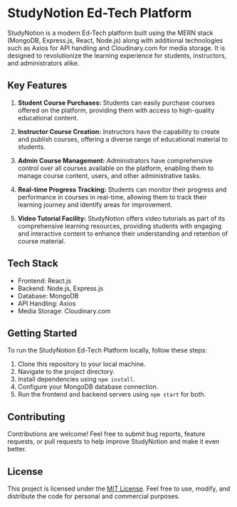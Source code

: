 # StudyNotion Ed-Tech Platform

StudyNotion is a modern Ed-Tech platform built using the MERN stack (MongoDB, Express.js, React, Node.js) along with additional technologies such as Axios for API handling and Cloudinary.com for media storage. It is designed to revolutionize the learning experience for students, instructors, and administrators alike.

## Key Features

1. **Student Course Purchases:** Students can easily purchase courses offered on the platform, providing them with access to high-quality educational content.

2. **Instructor Course Creation:** Instructors have the capability to create and publish courses, offering a diverse range of educational material to students.

3. **Admin Course Management:** Administrators have comprehensive control over all courses available on the platform, enabling them to manage course content, users, and other administrative tasks.

4. **Real-time Progress Tracking:** Students can monitor their progress and performance in courses in real-time, allowing them to track their learning journey and identify areas for improvement.

5. **Video Tutorial Facility:** StudyNotion offers video tutorials as part of its comprehensive learning resources, providing students with engaging and interactive content to enhance their understanding and retention of course material.

## Tech Stack

- Frontend: React.js
- Backend: Node.js, Express.js
- Database: MongoDB
- API Handling: Axios
- Media Storage: Cloudinary.com

## Getting Started

To run the StudyNotion Ed-Tech Platform locally, follow these steps:

1. Clone this repository to your local machine.
2. Navigate to the project directory.
3. Install dependencies using `npm install`.
4. Configure your MongoDB database connection.
5. Run the frontend and backend servers using `npm start` for both.

## Contributing

Contributions are welcome! Feel free to submit bug reports, feature requests, or pull requests to help improve StudyNotion and make it even better.

## License

This project is licensed under the [MIT License](LICENSE). Feel free to use, modify, and distribute the code for personal and commercial purposes.
